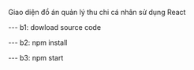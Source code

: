 Giao diện đồ án quản lý thu chi cá nhân sử dụng React

--- b1: dowload source code


--- b2: npm install


--- b3: npm start
